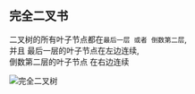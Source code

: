 ## 完全二叉书

二叉树的所有叶子节点都在`最后一层 或者 倒数第二层`,  
并且 最后一层的叶子节点在左边连续,  
倒数第二层的叶子节点 在右边连续

![完全二叉树](https://youpaiyun.zongqilive.cn/image/20200908085612.png)